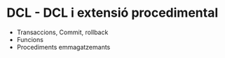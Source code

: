 # DCL - DCL i extensió procedimental

* Transaccions, Commit, rollback
* Funcions
* Procediments emmagatzemants
